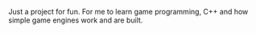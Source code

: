 Just a project for fun. For me to learn game programming, C++ and how simple game engines work and are built.
